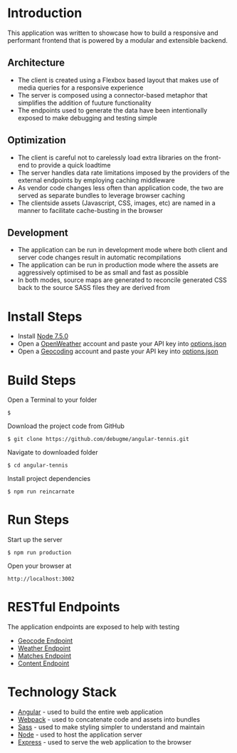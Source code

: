 # Introduction
This application was written to showcase how to build a responsive and performant frontend that is powered by a modular and extensible backend.

## Architecture
* The client is created using a Flexbox based layout that makes use of media queries for a responsive experience
* The server is composed using a connector-based metaphor that simplifies the addition of fuuture functionality
* The endpoints used to generate the data have been intentionally exposed to make debugging and testing simple

## Optimization
* The client is careful not to carelessly load extra libraries on the front-end to provide a quick loadtime
* The server handles data rate limitations imposed by the providers of the external endpoints by employing caching middleware
* As vendor code changes less often than application code, the two are served as separate bundles to leverage browser caching
* The clientside assets (Javascript, CSS, images, etc) are named in a manner to facilitate cache-busting in the browser

## Development
* The application can be run in development mode where both client and server code changes result in automatic recompilations
* The application can be run in production mode where the assets are aggressively optimised to be as small and fast as possible
* In both modes, source maps are generated to reconcile generated CSS back to the source SASS files they are derived from

# Install Steps
* Install [Node 7.5.0](https://nodejs.org/en/)
* Open a [OpenWeather](http://openweathermap.org) account and paste your API key into [options.json](source/server/options.json)
* Open a [Geocoding](https://developers.google.com/maps/documentation/geocoding/start) account and paste your API key into [options.json](source/server/options.json)

# Build Steps

   Open a Terminal to your folder
   ```
   $
   ```

   Download the project code from GitHub
   ```
   $ git clone https://github.com/debugme/angular-tennis.git
   ```

   Navigate to downloaded folder
   ```
   $ cd angular-tennis
   ```

   Install project dependencies
   ```
   $ npm run reincarnate
   ```

# Run Steps

   Start up the server
   ```
   $ npm run production
   ```
   Open your browser at
   ```
   http://localhost:3002
   ```

# RESTful Endpoints
The application endpoints are exposed to help with testing
* [Geocode Endpoint](http://localhost:3002/api/geocode/france)
* [Weather Endpoint](http://localhost:3002/api/weather/france/paris)
* [Matches Endpoint](http://localhost:3002/api/matches)
* [Content Endpoint](http://localhost:3002/api/content)

# Technology Stack

* [Angular](https://angularjs.org) - used to build the entire web application
* [Webpack](https://webpack.js.org) - used to concatenate code and assets into bundles
* [Sass](http://sass-lang.co) - used to make styling simpler to understand and maintain
* [Node](https://nodejs.org/en/) - used to host the application server
* [Express](http://expressjs.com) - used to serve the web application to the browser